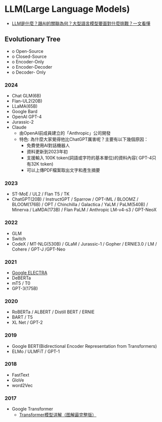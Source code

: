 # LLM(Large Language Models)
- [LLM是什麼？跟AI的關聯為何？大型語言模型要面對什麼挑戰？一文看懂](https://www.bnext.com.tw/article/76864/what-is-the-meaning-of-llm)
## Evolutionary Tree
- o	Open-Source
- o	Closed-Source
- o	Encoder-Only
- o	Encoder-Decoder
- o	Decoder- Only
### 2024
- Chat GLM(6B)
- Flan-UL2(20B)
- LLaMA(65B) 
- Google Bard 
- OpenAI GPT-4 
- Jurassic-2 
- Claude
  - 由OpenAI前成員建立的「Anthropic」公司開發
  - 特色: 為什麼大家覺得他比ChatGPT厲害呢？主要有以下幾個原因：
    - 免費使用AI對話機器人
    - 資料更新到2023年初
    - 支援輸入 100K token(詞語或字符的基本單位)的資料內容( GPT-4只有32K token)
    - 可以上傳PDF檔案取出文字和產生摘要

### 2023
-	ST-MoE / UL2 / Flan T5 / TK
- ChatGPT(20B) / InstructGPT / Sparrow / OPT-IML / BLOOMZ / BLOOM(176B) / OPT / Chinchilla / Galactica / YaLM / PaLM(540B) / Minerva / LaMDA(173B) / Flan PaLM / Anthropic LM-v4-s3 / GPT-NeoX

### 2022
- GLM 
- Switch 
- CodeX / MT-NLG(530B) / GLaM / Jurassic-1 / Gopher / ERNIE3.0 / LM / Cohere / GPT-J /GPT-Neo

### 2021
- [Google ELECTRA](https://github.com/google-research/electra) 
- DeBERTa 
- mT5 / T0 
- GPT-3(175B)

### 2020
- RoBERTa / ALBERT / Distill BERT / ERNIE 
- BART / T5
- XL Net / GPT-2

### 2019
- Google BERT(Bidirectional Encoder Representation from Transformers) 
- ELMo / ULMFiT / GPT-1

### 2018
- FastText 
- GloVe
- word2Vec 
### 2017
- Google Transformer
  - [Transformer模型详解（图解最完整版）](https://zhuanlan.zhihu.com/p/338817680)
